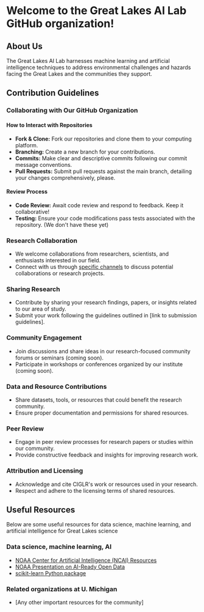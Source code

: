 <!--

**Here are some ideas to get you started:**

🙋‍♀️ A short introduction - what is your organization all about?
🌈 Contribution guidelines - how can the community get involved?
👩‍💻 Useful resources - where can the community find your docs? Is there anything else the community should know?
🍿 Fun facts - what does your team eat for breakfast?
🧙 Remember, you can do mighty things with the power of [Markdown](https://docs.github.com/github/writing-on-github/getting-started-with-writing-and-formatting-on-github/basic-writing-and-formatting-syntax)
-->

# Welcome to the Great Lakes AI Lab GitHub organization!

## About Us
The Great Lakes AI Lab harnesses machine learning and artificial intelligence techniques to address environmental challenges and hazards facing the Great Lakes and the communities they support.

## Contribution Guidelines

### Collaborating with Our GitHub Organization

#### How to Interact with Repositories
- **Fork & Clone:** Fork our repositories and clone them to your computing platform.
- **Branching:** Create a new branch for your contributions.
- **Commits:** Make clear and descriptive commits following our commit message conventions.
- **Pull Requests:** Submit pull requests against the main branch, detailing your changes comprehensively, please.

#### Review Process
- **Code Review:** Await code review and respond to feedback. Keep it collaborative!
- **Testing:** Ensure your code modifications pass tests associated with the repository. (We don't have these yet)

### Research Collaboration
- We welcome collaborations from researchers, scientists, and enthusiasts interested in our field.
- Connect with us through [specific channels](link-to-channels) to discuss potential collaborations or research projects.

### Sharing Research
- Contribute by sharing your research findings, papers, or insights related to our area of study.
- Submit your work following the guidelines outlined in [link to submission guidelines].

### Community Engagement
- Join discussions and share ideas in our research-focused community forums or seminars (coming soon).
- Participate in workshops or conferences organized by our institute (coming soon).

### Data and Resource Contributions
- Share datasets, tools, or resources that could benefit the research community.
- Ensure proper documentation and permissions for shared resources.

### Peer Review
- Engage in peer review processes for research papers or studies within our community.
- Provide constructive feedback and insights for improving research work.

### Attribution and Licensing
- Acknowledge and cite CIGLR's work or resources used in your research.
- Respect and adhere to the licensing terms of shared resources.


## Useful Resources
Below are some useful resources for data science, machine learning, and artificial intelligence for Great Lakes science

### Data science, machine learning, AI 
- [NOAA Center for Artificial Intelligence (NCAI) Resources](https://www.noaa.gov/noaa-center-for-artificial-intelligence/noaa-center-for-artificial-intelligence/resources)
- [NOAA Presentation on AI-Ready Open Data](https://www.star.nesdis.noaa.gov/star/documents/meetings/2020AI/presentations/202010/20201022_Christensen.pdf)
- [scikit-learn Python package](https://scikit-learn.org/stable/index.html)

### Related organizations at U. Michigan 
- [Any other important resources for the community]


